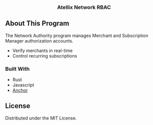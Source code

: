 <div id="top"></div>

<!-- PROJECT LOGO -->
<br />
<div align="center">
  <h3 align="center">Atellix Network RBAC</h3>
</div>

<!-- ABOUT THIS PROGRAM -->
## About This Program

The Network Authority program manages Merchant and Subscription Manager authorization accounts.

* Verify merchants in real-time
* Control recurring subscriptions

### Built With

* Rust
* Javascript
* [Anchor](https://project-serum.github.io/anchor/getting-started/introduction.html)

<!-- LICENSE -->
## License

Distributed under the MIT License.
